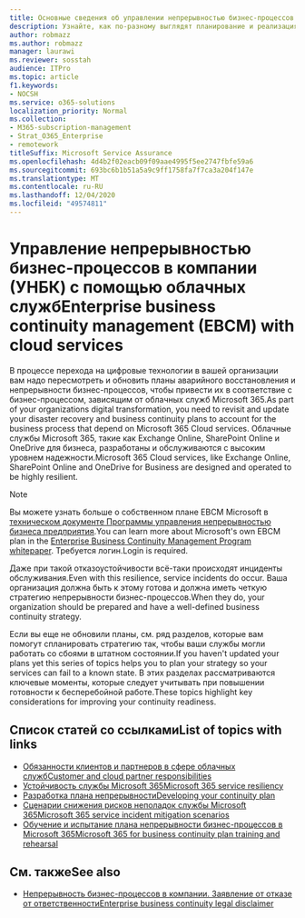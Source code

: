 ```yaml
---
title: Основные сведения об управлении непрерывностью бизнес-процессов в компании с помощью облачных служб.
description: Узнайте, как по-разному выглядят планирование и реализация непрерывности бизнес-процессов, если облачные службы являются частью вашего ИТ-предложения.
author: robmazz
ms.author: robmazz
manager: laurawi
ms.reviewer: sosstah
audience: ITPro
ms.topic: article
f1.keywords:
- NOCSH
ms.service: o365-solutions
localization_priority: Normal
ms.collection:
- M365-subscription-management
- Strat_O365_Enterprise
- remotework
titleSuffix: Microsoft Service Assurance
ms.openlocfilehash: 4d4b2f02eacb09f09aae4995f5ee2747fbfe59a6
ms.sourcegitcommit: 693bc6b1b51a5a9c9ff1758fa7f7ca3a204f147e
ms.translationtype: MT
ms.contentlocale: ru-RU
ms.lasthandoff: 12/04/2020
ms.locfileid: "49574811"
---
```

# <a name="enterprise-business-continuity-management-ebcm-with-cloud-services"></a><span data-ttu-id="4aa2f-103">Управление непрерывностью бизнес-процессов в компании (УНБК) с помощью облачных служб</span><span class="sxs-lookup"><span data-stu-id="4aa2f-103">Enterprise business continuity management (EBCM) with cloud services</span></span>

<span data-ttu-id="4aa2f-104">В процессе перехода на цифровые технологии в вашей организации вам надо пересмотреть и обновить планы аварийного восстановления и непрерывности бизнес-процессов, чтобы привести их в соответствие с бизнес-процессом, зависящим от облачных служб Microsoft 365.</span><span class="sxs-lookup"><span data-stu-id="4aa2f-104">As part of your organizations digital transformation, you need to revisit and update your disaster recovery and business continuity plans to account for the business process that depend on Microsoft 365 Cloud services.</span></span> <span data-ttu-id="4aa2f-105">Облачные службы Microsoft 365, такие как Exchange Online, SharePoint Online и OneDrive для бизнеса, разработаны и обслуживаются с высоким уровнем надежности.</span><span class="sxs-lookup"><span data-stu-id="4aa2f-105">Microsoft 365 Cloud services, like Exchange Online, SharePoint Online and OneDrive for Business are designed and operated to be highly resilient.</span></span>

> [!NOTE]
> <span data-ttu-id="4aa2f-106">Вы можете узнать больше о собственном плане EBCM Microsoft в [техническом документе Программы управления непрерывностью бизнеса предприятия](https://go.microsoft.com/fwlink/?linkid=2121521).</span><span class="sxs-lookup"><span data-stu-id="4aa2f-106">You can learn more about Microsoft's own EBCM plan in the [Enterprise Business Continuity Management Program whitepaper](https://go.microsoft.com/fwlink/?linkid=2121521).</span></span> <span data-ttu-id="4aa2f-107">Требуется логин.</span><span class="sxs-lookup"><span data-stu-id="4aa2f-107">Login is required.</span></span>

<span data-ttu-id="4aa2f-108">Даже при такой отказоустойчивости всё-таки происходят инциденты обслуживания.</span><span class="sxs-lookup"><span data-stu-id="4aa2f-108">Even with this resilience, service incidents do occur.</span></span> <span data-ttu-id="4aa2f-109">Ваша организация должна быть к этому готова и должна иметь четкую стратегию непрерывности бизнес-процессов.</span><span class="sxs-lookup"><span data-stu-id="4aa2f-109">When they do, your organization should be prepared and have a well-defined business continuity strategy.</span></span>

<span data-ttu-id="4aa2f-110">Если вы еще не обновили планы, см. ряд разделов, которые вам помогут спланировать стратегию так, чтобы ваши службы могли работать со сбоями в штатном состоянии.</span><span class="sxs-lookup"><span data-stu-id="4aa2f-110">If you haven't updated your plans yet this series of topics helps you to plan your strategy so your services can fail to a known state.</span></span> <span data-ttu-id="4aa2f-111">В этих разделах рассматриваются ключевые моменты, которые следует учитывать при повышении готовности к бесперебойной работе.</span><span class="sxs-lookup"><span data-stu-id="4aa2f-111">These topics highlight key considerations for improving your continuity readiness.</span></span>

## <a name="list-of-topics-with-links"></a><span data-ttu-id="4aa2f-112">Список статей co ссылками</span><span class="sxs-lookup"><span data-stu-id="4aa2f-112">List of topics with links</span></span>

- [<span data-ttu-id="4aa2f-113">Обязанности клиентов и партнеров в сфере облачных служб</span><span class="sxs-lookup"><span data-stu-id="4aa2f-113">Customer and cloud partner responsibilities</span></span>](assurance-customer-and-cloud-partner-ebcm-responsibilities.md)
- [<span data-ttu-id="4aa2f-114">Устойчивость службы Microsoft 365</span><span class="sxs-lookup"><span data-stu-id="4aa2f-114">Microsoft 365 service resiliency</span></span>](assurance-m365-service-resiliency.md)
- [<span data-ttu-id="4aa2f-115">Разработка плана непрерывности</span><span class="sxs-lookup"><span data-stu-id="4aa2f-115">Developing your continuity plan</span></span>](assurance-developing-your-ebcm-plan.md)
- [<span data-ttu-id="4aa2f-116">Сценарии снижения рисков неполадок службы Microsoft 365</span><span class="sxs-lookup"><span data-stu-id="4aa2f-116">Microsoft 365 service incident mitigation scenarios</span></span>](assurance-microsoft-365-mitigations.md)
- [<span data-ttu-id="4aa2f-117">Обучение и испытание плана непрерывности бизнес-процессов в Microsoft 365</span><span class="sxs-lookup"><span data-stu-id="4aa2f-117">Microsoft 365 for business continuity plan training and rehearsal</span></span>](assurance-ebcm-plan-rehearsal-and-user-training.md)

## <a name="see-also"></a><span data-ttu-id="4aa2f-118">См. также</span><span class="sxs-lookup"><span data-stu-id="4aa2f-118">See also</span></span>

- [<span data-ttu-id="4aa2f-119">Непрерывность бизнес-процессов в компании. Заявление от отказе от ответственности</span><span class="sxs-lookup"><span data-stu-id="4aa2f-119">Enterprise business continuity legal disclaimer</span></span>](assurance-ebcm-legal-disclaimer.md)
